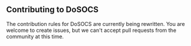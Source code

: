 Contributing to DoSOCS
-----------------------

The contribution rules for DoSOCS are currently being rewritten. You are
welcome to create issues, but we can't accept pull requests from the community
at this time.
